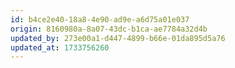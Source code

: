 ```yaml
---
id: b4ce2e40-18a8-4e90-ad9e-a6d75a01e037
origin: 8160980a-8a07-43dc-b1ca-ae7784a32d4b
updated_by: 273e00a1-d447-4899-b66e-01da895d5a76
updated_at: 1733756260
---
```

